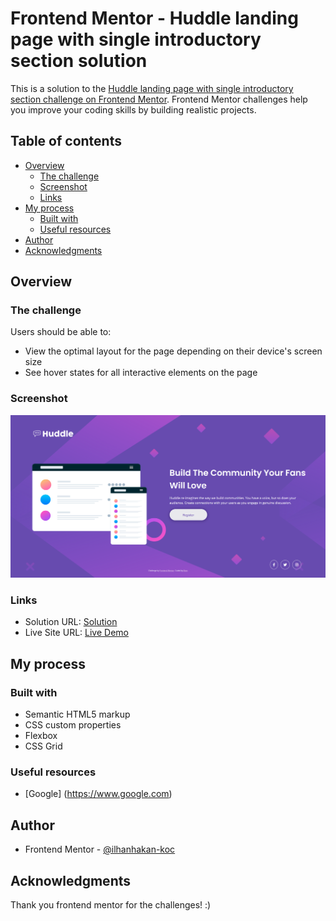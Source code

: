 # Frontend Mentor - Huddle landing page with single introductory section solution

This is a solution to the [Huddle landing page with single introductory section challenge on Frontend Mentor](https://www.frontendmentor.io/challenges/huddle-landing-page-with-a-single-introductory-section-B_2Wvxgi0). Frontend Mentor challenges help you improve your coding skills by building realistic projects. 

## Table of contents

- [Overview](#overview)
  - [The challenge](#the-challenge)
  - [Screenshot](#screenshot)
  - [Links](#links)
- [My process](#my-process)
  - [Built with](#built-with)
  - [Useful resources](#useful-resources)
- [Author](#author)
- [Acknowledgments](#acknowledgments)

## Overview

### The challenge

Users should be able to:

- View the optimal layout for the page depending on their device's screen size
- See hover states for all interactive elements on the page

### Screenshot

![](./screenshot.PNG)

### Links

- Solution URL: [Solution](https://www.frontendmentor.io/solutions/responsive-landing-page-huddle-UzB1rXWUu)
- Live Site URL: [Live Demo](https://ilhanhakan-koc.github.io/frontend_huddle-landing-page/)

## My process

### Built with

- Semantic HTML5 markup
- CSS custom properties
- Flexbox
- CSS Grid

### Useful resources

- [Google] (https://www.google.com)

## Author

- Frontend Mentor - [@ilhanhakan-koc](https://www.frontendmentor.io/profile/ilhanhakan-koc)

## Acknowledgments

Thank you frontend mentor for the challenges! :)
